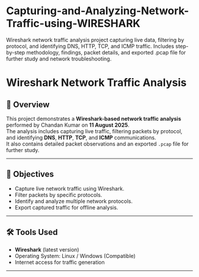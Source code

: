# Capturing-and-Analyzing-Network-Traffic-using-WIRESHARK
Wireshark network traffic analysis project capturing live data, filtering by protocol, and identifying DNS, HTTP, TCP, and ICMP traffic. Includes step-by-step methodology, findings, packet details, and exported .pcap file for further study and network troubleshooting.

# Wireshark Network Traffic Analysis

## 📌 Overview
This project demonstrates a **Wireshark-based network traffic analysis** performed by Chandan Kumar on **11 August 2025**.  
The analysis includes capturing live traffic, filtering packets by protocol, and identifying **DNS**, **HTTP**, **TCP**, and **ICMP** communications.  
It also contains detailed packet observations and an exported `.pcap` file for further study.

---

## 🎯 Objectives
- Capture live network traffic using Wireshark.
- Filter packets by specific protocols.
- Identify and analyze multiple network protocols.
- Export captured traffic for offline analysis.

---

## 🛠 Tools Used
- **Wireshark** (latest version)
- Operating System: Linux / Windows (Compatible)
- Internet access for traffic generation

---
